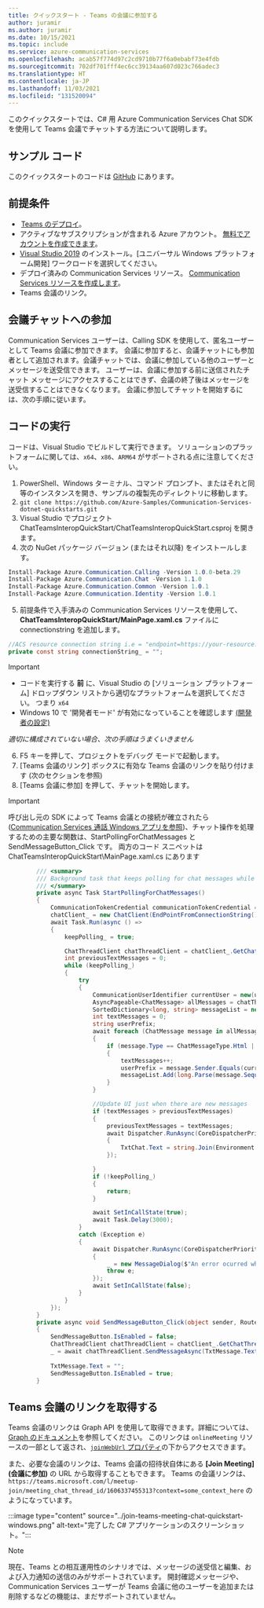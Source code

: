 ```yaml
---
title: クイックスタート - Teams の会議に参加する
author: juramir
ms.author: juramir
ms.date: 10/15/2021
ms.topic: include
ms.service: azure-communication-services
ms.openlocfilehash: acab57f774d97c2cd9710b77f6a0ebabf73e4fdb
ms.sourcegitcommit: 702df701fff4ec6cc39134aa607d023c766adec3
ms.translationtype: HT
ms.contentlocale: ja-JP
ms.lasthandoff: 11/03/2021
ms.locfileid: "131520094"
---
```

このクイックスタートでは、C# 用 Azure Communication Services Chat SDK を使用して Teams 会議でチャットする方法について説明します。

## <a name="sample-code"></a>サンプル コード
このクイックスタートのコードは [GitHub](https://github.com/Azure-Samples/communication-services-dotnet-quickstarts/tree/main/ChatTeamsInteropQuickStart) にあります。

## <a name="prerequisites"></a>前提条件 

*  [Teams のデプロイ](/deployoffice/teams-install)。 
* アクティブなサブスクリプションが含まれる Azure アカウント。 [無料でアカウントを作成できます](https://azure.microsoft.com/free/?WT.mc_id=A261C142F)。  
* [Visual Studio 2019](https://visualstudio.microsoft.com/downloads/) のインストール。[ユニバーサル Windows プラットフォーム開発] ワークロードを選択してください。  
* デプロイ済みの Communication Services リソース。 [Communication Services リソースを作成します](../../create-communication-resource.md)。 
* Teams 会議のリンク。

## <a name="joining-the-meeting-chat"></a>会議チャットへの参加 

Communication Services ユーザーは、Calling SDK を使用して、匿名ユーザーとして Teams 会議に参加できます。 会議に参加すると、会議チャットにも参加者として追加されます。会議チャットでは、会議に参加している他のユーザーとメッセージを送受信できます。 ユーザーは、会議に参加する前に送信されたチャット メッセージにアクセスすることはできず、会議の終了後はメッセージを送受信することはできなくなります。 会議に参加してチャットを開始するには、次の手順に従います。

## <a name="run-the-code"></a>コードの実行
コードは、Visual Studio でビルドして実行できます。 ソリューションのプラットフォームに関しては、`x64`、`x86`、`ARM64` がサポートされる点に注意してください。 

1. PowerShell、Windows ターミナル、コマンド プロンプト、またはそれと同等のインスタンスを開き、サンプルの複製先のディレクトリに移動します。
2. `git clone https://github.com/Azure-Samples/Communication-Services-dotnet-quickstarts.git`
3. Visual Studio でプロジェクト ChatTeamsInteropQuickStart/ChatTeamsInteropQuickStart.csproj を開きます。
4. 次の NuGet パッケージ バージョン (またはそれ以降) をインストールします。
``` csharp
Install-Package Azure.Communication.Calling -Version 1.0.0-beta.29
Install-Package Azure.Communication.Chat -Version 1.1.0
Install-Package Azure.Communication.Common -Version 1.0.1
Install-Package Azure.Communication.Identity -Version 1.0.1

```

5. 前提条件で入手済みの Communication Services リソースを使用して、**ChatTeamsInteropQuickStart/MainPage.xaml.cs** ファイルに connectionstring を追加します。 

``` csharp
//ACS resource connection string i.e = "endpoint=https://your-resource.communication.azure.net/;accesskey=your-access-key";
private const string connectionString_ = "";
```

> [!IMPORTANT]
> * コードを実行する <b>前</b> に、Visual Studio の [ソリューション プラットフォーム] ドロップダウン リストから適切なプラットフォームを選択してください。 つまり `x64`
> * Windows 10 で '開発者モード' が有効になっていることを確認します [(開発者の設定)](/windows/apps/get-started/enable-your-device-for-development)
>  
>  *適切に構成されていない場合、次の手順はうまくいきません*


6. F5 キーを押して、プロジェクトをデバッグ モードで起動します。
7. [Teams 会議のリンク] ボックスに有効な Teams 会議のリンクを貼り付けます (次のセクションを参照)
8. [Teams 会議に参加] を押して、チャットを開始します。

> [!IMPORTANT]
> 呼び出し元の SDK によって Teams 会議との接続が確立されたら ([Communication Services 通話 Windows アプリを参照](../../voice-video-calling/getting-started-with-calling.md))、チャット操作を処理するための主要な関数は、StartPollingForChatMessages と SendMessageButton_Click です。 両方のコード スニペットは ChatTeamsInteropQuickStart\MainPage.xaml.cs にあります 

```csharp
        /// <summary>
        /// Background task that keeps polling for chat messages while the call connection is stablished
        /// </summary>
        private async Task StartPollingForChatMessages()
        {
            CommunicationTokenCredential communicationTokenCredential = new(user_token_);
            chatClient_ = new ChatClient(EndPointFromConnectionString(), communicationTokenCredential);
            await Task.Run(async () =>
            {
                keepPolling_ = true;

                ChatThreadClient chatThreadClient = chatClient_.GetChatThreadClient(thread_Id_);
                int previousTextMessages = 0;
                while (keepPolling_)
                {
                    try
                    {
                        CommunicationUserIdentifier currentUser = new(user_Id_);
                        AsyncPageable<ChatMessage> allMessages = chatThreadClient.GetMessagesAsync();
                        SortedDictionary<long, string> messageList = new();
                        int textMessages = 0;
                        string userPrefix;
                        await foreach (ChatMessage message in allMessages)
                        {
                            if (message.Type == ChatMessageType.Html || message.Type == ChatMessageType.Text)
                            {
                                textMessages++;
                                userPrefix = message.Sender.Equals(currentUser) ? "[you]:" : "";
                                messageList.Add(long.Parse(message.SequenceId), $"{userPrefix}{StripHtml(message.Content.Message)}");
                            }
                        }

                        //Update UI just when there are new messages
                        if (textMessages > previousTextMessages)
                        {
                            previousTextMessages = textMessages;
                            await Dispatcher.RunAsync(CoreDispatcherPriority.Normal, () =>
                            {
                                TxtChat.Text = string.Join(Environment.NewLine, messageList.Values.ToList());
                            });

                        }
                        if (!keepPolling_)
                        {
                            return;
                        }

                        await SetInCallState(true);
                        await Task.Delay(3000);
                    }
                    catch (Exception e)
                    {
                        await Dispatcher.RunAsync(CoreDispatcherPriority.Normal, () =>
                        {
                            _ = new MessageDialog($"An error ocurred while fetching messages in PollingChatMessagesAsync(). The application will shutdown. Details : {e.Message}").ShowAsync();
                            throw e;
                        });
                        await SetInCallState(false);
                    }
                }
            });
        }
        private async void SendMessageButton_Click(object sender, RoutedEventArgs e)
        {
            SendMessageButton.IsEnabled = false;
            ChatThreadClient chatThreadClient = chatClient_.GetChatThreadClient(thread_Id_);
            _ = await chatThreadClient.SendMessageAsync(TxtMessage.Text);
            
            TxtMessage.Text = "";
            SendMessageButton.IsEnabled = true;
        }
```



## <a name="get-a-teams-meeting-link"></a>Teams 会議のリンクを取得する

Teams 会議のリンクは Graph API を使用して取得できます。詳細については、[Graph のドキュメント](/graph/api/onlinemeeting-createorget?tabs=http&view=graph-rest-beta&preserve-view=true)を参照してください。 このリンクは `onlineMeeting` リソースの一部として返され、[`joinWebUrl` プロパティ](/graph/api/resources/onlinemeeting?view=graph-rest-beta&preserve-view=true)の下からアクセスできます。 

また、必要な会議のリンクは、Teams 会議の招待状自体にある **[Join Meeting]\(会議に参加\)** の URL から取得することもできます。
Teams の会議リンクは、`https://teams.microsoft.com/l/meetup-join/meeting_chat_thread_id/1606337455313?context=some_context_here` のようになっています。 

:::image type="content" source="../join-teams-meeting-chat-quickstart-windows.png" alt-text="完了した C# アプリケーションのスクリーンショット。":::

> [!NOTE] 
> 現在、Teams との相互運用性のシナリオでは、メッセージの送受信と編集、および入力通知の送信のみがサポートされています。 開封確認メッセージや、Communication Services ユーザーが Teams 会議に他のユーザーを追加または削除するなどの機能は、まだサポートされていません。
